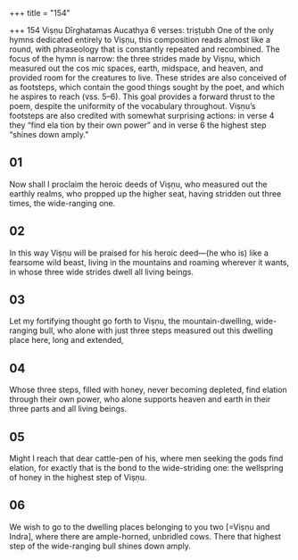 +++
title = "154"

+++
154
Viṣṇu
Dīrghatamas Aucathya
6 verses: triṣṭubh
One of the only hymns dedicated entirely to Viṣṇu, this composition reads almost  like a round, with phraseology that is constantly repeated and recombined. The focus  of the hymn is narrow: the three strides made by Viṣṇu, which measured out the cos mic spaces, earth, midspace, and heaven, and provided room for the creatures to live.  These strides are also conceived of as footsteps, which contain the good things sought  by the poet, and which he aspires to reach (vss. 5–6). This goal provides a forward  thrust to the poem, despite the uniformity of the vocabulary throughout. Viṣṇu’s  footsteps are also credited with somewhat surprising actions: in verse 4 they “find ela tion by their own power” and in verse 6 the highest step “shines down amply.”
## 01
Now shall I proclaim the heroic deeds of Viṣṇu, who measured out the  earthly realms,
who propped up the higher seat, having stridden out three times, the  wide-ranging one.
## 02
In this way Viṣṇu will be praised for his heroic deed—(he who is) like a  fearsome wild beast, living in the mountains and roaming wherever it  wants,
in whose three wide strides dwell all living beings.
## 03
Let my fortifying thought go forth to Viṣṇu, the mountain-dwelling,  wide-ranging bull,
who alone with just three steps measured out this dwelling place here,  long and extended,
## 04
Whose three steps, filled with honey, never becoming depleted, find  elation through their own power,
who alone supports heaven and earth in their three parts and all living  beings.
## 05
Might I reach that dear cattle-pen of his, where men seeking the gods  find elation,
for exactly that is the bond to the wide-striding one: the wellspring of  honey in the highest step of Viṣṇu.
## 06
We wish to go to the dwelling places belonging to you two [=Viṣṇu and  Indra], where there are ample-horned, unbridled cows.
There that highest step of the wide-ranging bull shines down amply.
